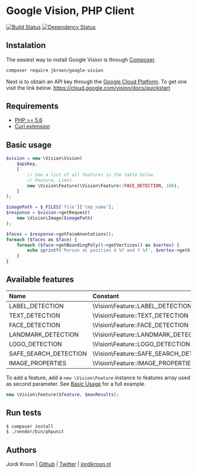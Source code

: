 Google Vision, PHP Client
=========================

[![Build Status](https://travis-ci.org/jordi12100/Php-Google-Vision-Api.svg?branch=master)](https://travis-ci.org/jordikroon/Php-Google-Vision-Api)
[![Dependency Status](https://www.versioneye.com/user/projects/588bdad0c64626002e5d6baf/badge.svg?style=flat-square)](https://www.versioneye.com/user/projects/588bdad0c64626002e5d6baf)
## Instalation

The easiest way to install Google Vision is through [Composer](http://getcomposer.org).

```bash
composer require jkroon/google-vision
```

Next is to obtain an API key through the [Google Cloud Platform](https://cloud.google.com). To get one visit the link below.
https://cloud.google.com/vision/docs/quickstart

Requirements
------------
 - [PHP >= 5.6](http://php.net/releases/5_6_0.php)
 - [Curl extension](http://php.net/manual/en/curl.installation.php)

Basic usage
-----------

```php
$vision = new \Vision\Vision(
    $apiKey, 
    [
        // See a list of all features in the table below
        // Feature, Limit
        new \Vision\Feature(\Vision\Feature::FACE_DETECTION, 100),
    ]
);

$imagePath = $_FILES['file']['tmp_name'];
$response = $vision->getRequest(
    new \Vision\Image($imagePath)
);

$faces = $response->getFaceAnnotations();
foreach ($faces as $face) {
    foreach ($face->getBoundingPoly()->getVertices() as $vertex) {
        echo sprintf('Person at position X %f and Y %f', $vertex->getX(), $vertex->getY());
    }
}
```

Available features
------------------

| Name                  | Constant                               | 
| :-------------------- | :------------------------------------- |
| LABEL_DETECTION       | \Vision\Feature::LABEL_DETECTION       |
| TEXT_DETECTION        | \Vision\Feature::TEXT_DETECTION        |
| FACE_DETECTION        | \Vision\Feature::FACE_DETECTION        |
| LANDMARK_DETECTION    | \Vision\Feature::LANDMARK_DETECTION    |
| LOGO_DETECTION        | \Vision\Feature::LOGO_DETECTION        |
| SAFE_SEARCH_DETECTION | \Vision\Feature::SAFE_SEARCH_DETECTION |
| IMAGE_PROPERTIES      | \Vision\Feature::IMAGE_PROPERTIES      |

To add a feature, add a `new \Vision\Feature` instance to features array used as second parameter. See [Basic Usage](#Basic-Usage) for a full example.
```php
new \Vision\Feature($feature, $maxResults);
```

Run tests
---------

```bash
$ composer install
$ ./vendor/bin/phpunit 
```

Authors
-------
Jordi Kroon | [Github](https://github.com/jordi12100) | [Twitter](https://twitter.com/jordi12100) | [jordikroon.nl](http://jordikroon.nl)
